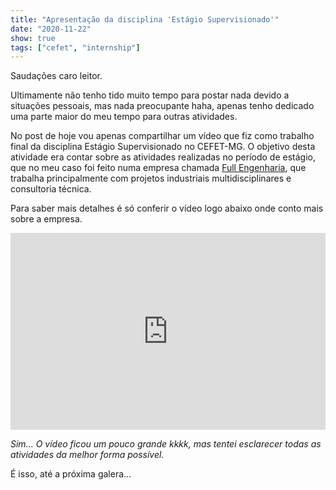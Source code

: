 ```yaml
---
title: "Apresentação da disciplina 'Estágio Supervisionado'"
date: "2020-11-22"
show: true
tags: ["cefet", "internship"]
---
```


Saudações caro leitor.

Ultimamente não tenho tido muito tempo para postar nada devido a situações pessoais, mas nada preocupante haha, apenas tenho dedicado uma parte maior do meu tempo para outras atividades.

No post de hoje vou apenas compartilhar um vídeo que fiz como trabalho final da disciplina Estágio Supervisionado no CEFET-MG. O objetivo desta atividade era contar sobre as atividades realizadas no período de estágio, que no meu caso foi feito numa empresa chamada [Full Engenharia](http://fullengenharia.com.br/), que trabalha principalmente com projetos industriais multidisciplinares e consultoria técnica.

Para saber mais detalhes é só conferir o vídeo logo abaixo onde conto mais sobre a empresa.

<iframe width="100%" height="315" src="https://www.youtube.com/embed/hXxbcs0ezIk" frameborder="0" allow="accelerometer; autoplay; clipboard-write; encrypted-media; gyroscope; picture-in-picture" allowfullscreen alt="Vídeo da disciplina de estágio supervisionado no youtube"></iframe>

*Sim... O vídeo ficou um pouco grande kkkk, mas tentei esclarecer todas as atividades da melhor forma possível.*

É isso, até a próxima galera...
